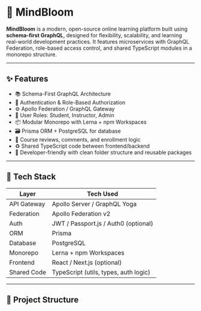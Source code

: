 # 🌱 MindBloom

**MindBloom** is a modern, open-source online learning platform built using **schema-first GraphQL**, designed for flexibility, scalability, and learning real-world development practices. It features microservices with GraphQL Federation, role-based access control, and shared TypeScript modules in a monorepo structure.

---

## ✨ Features

- 📚 Schema-First GraphQL Architecture
- 🔐 Authentication & Role-Based Authorization
- ⚙️ Apollo Federation / GraphQL Gateway
- 🧠 User Roles: Student, Instructor, Admin
- 📦 Modular Monorepo with Lerna + npm Workspaces
- 🗃️ Prisma ORM + PostgreSQL for database
- 💬 Course reviews, comments, and enrollment logic
- ♻️ Shared TypeScript code between frontend/backend
- 🚀 Developer-friendly with clean folder structure and reusable packages

---

## 🧱 Tech Stack

| Layer         | Tech Used                            |
|--------------|---------------------------------------|
| API Gateway  | Apollo Server / GraphQL Yoga          |
| Federation   | Apollo Federation v2                  |
| Auth         | JWT / Passport.js / Auth0 (optional)  |
| ORM          | Prisma                                |
| Database     | PostgreSQL                            |
| Monorepo     | Lerna + npm Workspaces                |
| Frontend     | React / Next.js (optional)            |
| Shared Code  | TypeScript (utils, types, auth logic) |

---

## 📂 Project Structure

